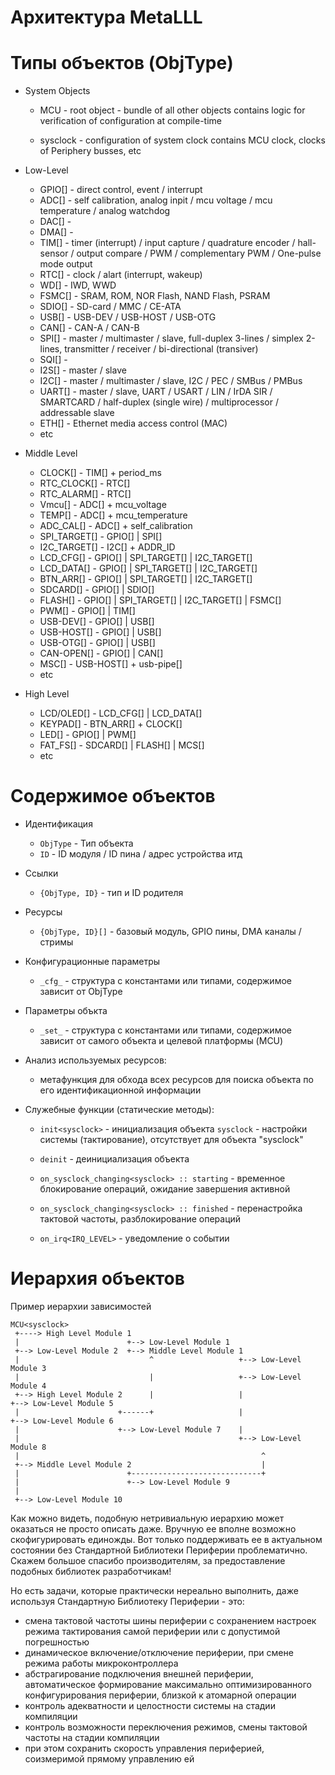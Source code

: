 ﻿Архитектура MetaLLL
===================

Типы объектов (ObjType)
=======================

- System Objects
  - MCU          - root object - bundle of all other objects
                   contains logic for verification of configuration at compile-time

  - sysclock     - configuration of system clock
                   contains MCU clock, clocks of Periphery busses, etc

- Low-Level
  - GPIO[]       - direct control, event / interrupt
  - ADC[]        - self calibration, analog inpit / mcu voltage / mcu temperature / analog watchdog
  - DAC[]        - 
  - DMA[]        - 
  - TIM[]        - timer (interrupt) / input capture / quadrature encoder / hall-sensor / output compare / PWM / complementary PWM / One-pulse mode output
  - RTC[]        - clock / alart (interrupt, wakeup)
  - WD[]         - IWD, WWD
  - FSMC[]       - SRAM, ROM, NOR Flash, NAND Flash, PSRAM
  - SDIO[]       - SD-card / MMC / CE-ATA
  - USB[]        - USB-DEV / USB-HOST / USB-OTG
  - CAN[]        - CAN-A / CAN-B
  - SPI[]        - master / multimaster / slave, full-duplex 3-lines / simplex 2-lines, transmitter / receiver / bi-directional (transiver)
  - SQI[]        - 
  - I2S[]        - master / slave
  - I2C[]        - master / multimaster / slave, I2C / PEC / SMBus / PMBus
  - UART[]       - master / slave, UART / USART / LIN / IrDA SIR / SMARTCARD / half-duplex (single wire) / multiprocessor / addressable slave
  - ETH[]        - Ethernet media access control (MAC) 
  - etc

- Middle Level
  - CLOCK[]      - TIM[] + period_ms
  - RTC_CLOCK[]  - RTC[]
  - RTC_ALARM[]  - RTC[]
  - Vmcu[]       - ADC[] + mcu_voltage
  - TEMP[]       - ADC[] + mcu_temperature
  - ADC_CAL[]    - ADC[] + self_calibration
  - SPI_TARGET[] - GPIO[] | SPI[]
  - I2C_TARGET[] - I2C[] + ADDR_ID
  - LCD_CFG[]    - GPIO[] | SPI_TARGET[] | I2C_TARGET[]
  - LCD_DATA[]   - GPIO[] | SPI_TARGET[] | I2C_TARGET[]
  - BTN_ARR[]    - GPIO[] | SPI_TARGET[] | I2C_TARGET[]
  - SDCARD[]     - GPIO[] | SDIO[]
  - FLASH[]      - GPIO[] | SPI_TARGET[] | I2C_TARGET[] | FSMC[]
  - PWM[]        - GPIO[] | TIM[]
  - USB-DEV[]    - GPIO[] | USB[]
  - USB-HOST[]   - GPIO[] | USB[]
  - USB-OTG[]    - GPIO[] | USB[]
  - CAN-OPEN[]   - GPIO[] | CAN[]
  - MSC[]        - USB-HOST[] + usb-pipe[]
  - etc

- High Level
  - LCD/OLED[]   - LCD_CFG[] | LCD_DATA[]
  - KEYPAD[]     - BTN_ARR[] + CLOCK[]
  - LED[]        - GPIO[] | PWM[]
  - FAT_FS[]     - SDCARD[] | FLASH[] | MCS[]
  - etc



Содержимое объектов
===================

- Идентификация
  - `ObjType` - Тип объекта
  - `ID`      - ID модуля / ID пина / адрес устройства итд

- Ссылки
  - `{ObjType, ID}`   - тип и ID родителя

- Ресурсы
  - `{ObjType, ID}[]` - базовый модуль, GPIO пины, DMA каналы / стримы
  
- Конфигурационные параметры
  - `_cfg_`    - структура с константами или типами, содержимое зависит от ObjType

- Параметры объкта
  - `_set_`    - структура с константами или типами, содержимое зависит от самого объекта и целевой платформы (MCU)

- Анализ используемых ресурсов:
  - метафункция для обхода всех ресурсов для поиска объекта по его идентификационной информации

- Служебные функции (статические методы):
  - `init<sysclock>` - инициализация объекта
         `sysclock`  - настройки системы (тактирование), отсутствует для объекта "sysclock"
  
  - `deinit`         - деинициализация объекта
  
  - `on_sysclock_changing<sysclock> :: starting`   - временное блокирование операций, ожидание завершения активной
  - `on_sysclock_changing<sysclock> :: finished`   - перенастройка тактовой частоты, разблокирование операций
  
  - `on_irq<IRQ_LEVEL>` - уведомление о событии


Иерархия объектов
=================

Пример иерархии зависимостей

~~~
MCU<sysclock>
 +----> High Level Module 1
 |                        +--> Low-Level Module 1
 +--> Low-Level Module 2  +--> Middle Level Module 1
 |                             ^                   +--> Low-Level Module 3
 |                             |                   +--> Low-Level Module 4
 +--> High Level Module 2      |                   |                     +--> Low-Level Module 5
 |                      +------+                   |                     +--> Low-Level Module 6
 |                      +--> Low-Level Module 7    |
 |                                                 +--> Low-Level Module 8
 |                                                      ^
 +--> Middle Level Module 2                             |
 |                        +-----------------------------+
 |                        +--> Low-Level Module 9
 |
 +--> Low-Level Module 10
~~~

Как можно видеть, подобную нетривиальную иерархию может оказаться не просто описать даже.
Вручную ее вполне возможно скофигурировать единожды.
Вот только поддерживать ее в актуальном состоянии без Стандартной Библиотеки Периферии проблематично.
Скажем большое спасибо производителям, за предоставление подобных библиотек разработчикам!

Но есть задачи, которые практически нереально выполнить, даже используя Стандартную Библиотеку Периферии - это:
- смена тактовой частоты шины периферии с сохранением настроек режима тактирования самой периферии или с допустимой погрешностью
- динамическое включение/отключение периферии, при смене режима работы микроконтроллера
- абстрагирование подключения внешней периферии, автоматическое формирование максимально оптимизированного конфигурирования периферии, близкой к атомарной операции
- контроль адекватности и целостности системы на стадии компиляции
- контроль возможности переключения режимов, смены тактовой частоты на стадии компиляции
- при этом сохранить скорость управления периферией, соизмеримой прямому управлению ей


